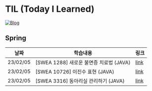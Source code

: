 # TIL (Today I Learned)
[![Blog](https://img.shields.io/badge/Blog-velog.io/@jay39-blue.svg)](https://velog.io/@jay39)

## Spring
|날짜|학습내용|링크|
| ------ | ------ | ------ |
| 23/02/05 | [SWEA 1288] 새로운 불면증 치료법 (JAVA) | [link](https://velog.io/@jay39/SWEA-1288-%EC%83%88%EB%A1%9C%EC%9A%B4-%EB%B6%88%EB%A9%B4%EC%A6%9D-%EC%B9%98%EB%A3%8C%EB%B2%95-java) |
| 23/02/05 | [SWEA 10726] 이진수 표현 (JAVA) | [link](https://velog.io/@jay39/SWEA-10726-%EC%9D%B4%EC%A7%84%EC%88%98-%ED%91%9C%ED%98%84-JAVA) | 
| 23/02/05 | [SWEA 3316] 동아리실 관리하기 (JAVA) | [link](https://velog.io/@jay39/SWEA-3316-%EB%8F%99%EC%95%84%EB%A6%AC%EC%8B%A4-%EA%B4%80%EB%A6%AC%ED%95%98%EA%B8%B0-JAVA) | 
